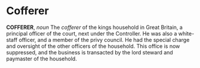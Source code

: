 # Cofferer

**COFFERER**, _noun_ The _cofferer_ of the kings household in Great Britain, a principal officer of the court, next under the Controller. He was also a white-staff officer, and a member of the privy council. He had the special charge and oversight of the other officers of the household. This office is now suppressed, and the business is transacted by the lord steward and paymaster of the household.